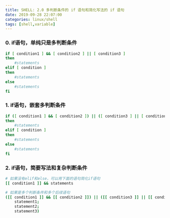 ```yaml
---
title: SHELL: 2.0 多判断条件的 if 语句和简化写法的 if 语句
date: 2019-09-28 22:07:00
categories: linux/shell
tags: [shell,variable]
---
```


### 0. if语句，单纯只是多判断条件
``` bash
if [ condition1 ] && [ condition2 ] || [ condition3 ]
then
	#statements
elif [ condition ]
then
	#statements
else
	#statements
fi
```

### 1. if语句，嵌套多判断条件
``` bash
if ([ condition1 ] && [ condition2 ]) || ([ condition3 ] || [ condition4 ])
then
	#statements
elif [ condition ]
then
	#statements
else
	#statements
fi
```

### 2. if语句，简要写法和复杂判断条件
``` bash
# 如果没有elif和else，可以用下面的语句简化if语句
[[ condition1 ]] && statements

# 如果是多个判断条件和多个后续语句
([[ condition1 ]] && [[ condition2 ]]) || ([[ condition3 ]] || [[ condition4 ]]) && (
	statement1;
	statement2;
	statement3)
```